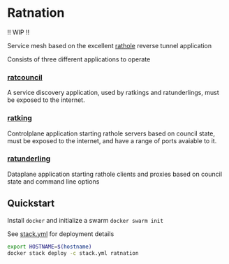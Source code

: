 # Ratnation 
!! WIP !!


Service mesh based on the excellent [rathole](https://github.com/rapiz1/rathole) reverse tunnel application

Consists of three different applications to operate

### [ratcouncil](https://github.com/firecow/ratcouncil) 
A service discovery application, used by ratkings and ratunderlings, must be exposed to the internet.

### [ratking](https://github.com/firecow/ratking)
Controlplane application starting rathole servers based on council state, must be exposed to the internet, and have a range of ports avaiable to it.

### [ratunderling](https://github.com/firecow/ratunderling) 
Dataplane application starting rathole clients and proxies based on council state and command line options


## Quickstart

Install `docker` and initialize a swarm `docker swarm init`

See [stack.yml](./stack.yml) for deployment details

```bash
export HOSTNAME=$(hostname)
docker stack deploy -c stack.yml ratnation
```
